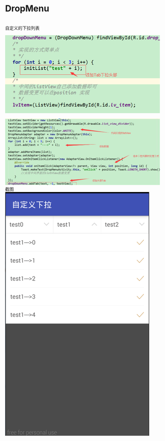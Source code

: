 # DropMenu
<br>自定义的下拉列表<br>

![image](https://raw.githubusercontent.com/MbsGood/DropMenu/master/sceenshot/02.png)

![image](https://raw.githubusercontent.com/MbsGood/DropMenu/master/sceenshot/03.png)
<br>截图<br>
![image](https://raw.githubusercontent.com/MbsGood/DropMenu/master/sceenshot/01.png)
